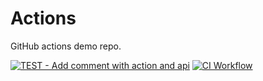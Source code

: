 # Actions

GitHub actions demo repo.

[![TEST - Add comment with action and api](https://github.com/ropaolle/actions/actions/workflows/add-comment.yml/badge.svg)](https://github.com/ropaolle/actions/actions/workflows/add-comment.yml)
[![CI Workflow](https://github.com/ropaolle/actions/actions/workflows/ci.yml/badge.svg)](https://github.com/ropaolle/actions/actions/workflows/ci.yml)
